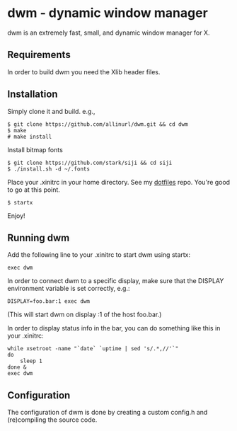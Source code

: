 dwm - dynamic window manager
============================
dwm is an extremely fast, small, and dynamic window manager for X.


Requirements
------------
In order to build dwm you need the Xlib header files.


Installation
------------
Simply clone it and build. e.g.,

    $ git clone https://github.com/allinurl/dwm.git && cd dwm
    $ make
    # make install

Install bitmap fonts

    $ git clone https://github.com/stark/siji && cd siji
    $ ./install.sh -d ~/.fonts
    
Place your .xinitrc in your home directory. See my [dotfiles](https://github.com/allinurl/dotfiles/blob/master/.xinitrc) repo. You're good to go at this point.

    $ startx
    
Enjoy!


Running dwm
-----------
Add the following line to your .xinitrc to start dwm using startx:

    exec dwm

In order to connect dwm to a specific display, make sure that
the DISPLAY environment variable is set correctly, e.g.:

    DISPLAY=foo.bar:1 exec dwm

(This will start dwm on display :1 of the host foo.bar.)

In order to display status info in the bar, you can do something
like this in your .xinitrc:

    while xsetroot -name "`date` `uptime | sed 's/.*,//'`"
    do
    	sleep 1
    done &
    exec dwm


Configuration
-------------
The configuration of dwm is done by creating a custom config.h
and (re)compiling the source code.
